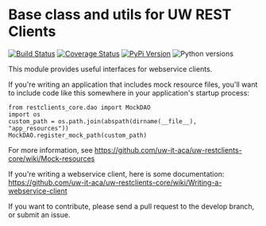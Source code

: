 # Base class and utils for UW REST Clients

[![Build Status](https://github.com/uw-it-aca/uw-restclients-core/workflows/tests/badge.svg?branch=master)](https://github.com/uw-it-aca/uw-restclients-core/actions)
[![Coverage Status](https://coveralls.io/repos/uw-it-aca/uw-restclients-core/badge.svg?branch=master)](https://coveralls.io/r/uw-it-aca/uw-restclients-core?branch=master)
[![PyPi Version](https://img.shields.io/pypi/v/uw-restclients-core.svg)](https://pypi.python.org/pypi/uw-restclients-core)
![Python versions](https://img.shields.io/pypi/pyversions/uw-restclients-core.svg)


This module provides useful interfaces for webservice clients.

If you're writing an application that includes mock resource files, you'll want to include code like this somewhere in your application's startup process:

```
from restclients_core.dao import MockDAO
import os
custom_path = os.path.join(abspath(dirname(__file__), "app_resources"))
MockDAO.register_mock_path(custom_path)
```

For more information, see https://github.com/uw-it-aca/uw-restclients-core/wiki/Mock-resources

If you're writing a webservice client, here is some documentation: https://github.com/uw-it-aca/uw-restclients-core/wiki/Writing-a-webservice-client

If you want to contribute, please send a pull request to the develop branch, or submit an issue.
